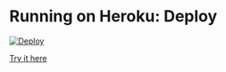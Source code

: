 # Running on Heroku: Deploy
[![Deploy](https://www.herokucdn.com/deploy/button.svg)](https://heroku.com/deploy)

[Try it here](lung-cancer-predictor.herokuapp.com)
